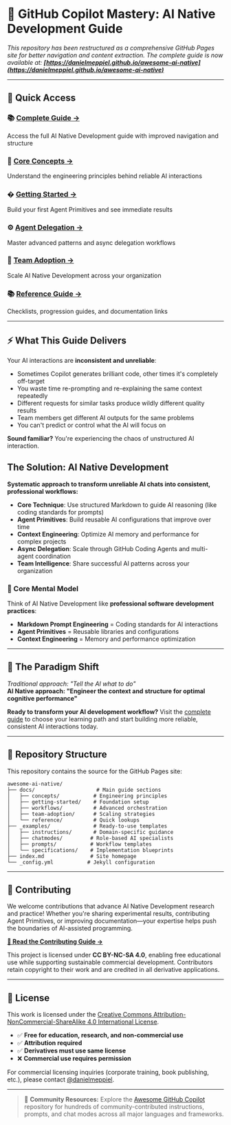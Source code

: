 # 🎯 GitHub Copilot Mastery: AI Native Development Guide

*This repository has been restructured as a comprehensive GitHub Pages site for better navigation and content extraction. The complete guide is now available at: **[https://danielmeppiel.github.io/awesome-ai-native](https://danielmeppiel.github.io/awesome-ai-native)***

---

## 🚀 Quick Access

### 📚 **[Complete Guide →](https://danielmeppiel.github.io/awesome-ai-native)**
Access the full AI Native Development guide with improved navigation and structure

### 🧠 **[Core Concepts →](https://danielmeppiel.github.io/awesome-ai-native/docs/concepts/)**  
Understand the engineering principles behind reliable AI interactions

### �️ **[Getting Started →](https://danielmeppiel.github.io/awesome-ai-native/docs/getting-started/)**
Build your first Agent Primitives and see immediate results

### ⚙️ **[Agent Delegation →](https://danielmeppiel.github.io/awesome-ai-native/docs/agent-delegation/)**
Master advanced patterns and async delegation workflows

### 👥 **[Team Adoption →](https://danielmeppiel.github.io/awesome-ai-native/docs/team-adoption/)**
Scale AI Native Development across your organization

### 📚 **[Reference Guide →](https://danielmeppiel.github.io/awesome-ai-native/docs/reference/)**
Checklists, progression guides, and documentation links

---

## ⚡ What This Guide Delivers

Your AI interactions are **inconsistent and unreliable**:
- Sometimes Copilot generates brilliant code, other times it's completely off-target
- You waste time re-prompting and re-explaining the same context repeatedly  
- Different requests for similar tasks produce wildly different quality results
- Team members get different AI outputs for the same problems
- You can't predict or control what the AI will focus on

**Sound familiar?** You're experiencing the chaos of unstructured AI interaction.

## The Solution: AI Native Development

**Systematic approach to transform unreliable AI chats into consistent, professional workflows:**

- **Core Technique**: Use structured Markdown to guide AI reasoning (like coding standards for prompts)
- **Agent Primitives**: Build reusable AI configurations that improve over time  
- **Context Engineering**: Optimize AI memory and performance for complex projects
- **Async Delegation**: Scale through GitHub Coding Agents and multi-agent coordination
- **Team Intelligence**: Share successful AI patterns across your organization

### 🧠 Core Mental Model

Think of AI Native Development like **professional software development practices**:
- **Markdown Prompt Engineering** = Coding standards for AI interactions
- **Agent Primitives** = Reusable libraries and configurations  
- **Context Engineering** = Memory and performance optimization

---

## 🎯 The Paradigm Shift

*Traditional approach: "Tell the AI what to do"*  
**AI Native approach: "Engineer the context and structure for optimal cognitive performance"**

**Ready to transform your AI development workflow?** Visit the [complete guide](https://danielmeppiel.github.io/awesome-ai-native) to choose your learning path and start building more reliable, consistent AI interactions today.

---

## 📖 Repository Structure

This repository contains the source for the GitHub Pages site:

```
awesome-ai-native/
├── docs/                    # Main guide sections
│   ├── concepts/           # Engineering principles  
│   ├── getting-started/    # Foundation setup
│   ├── workflows/          # Advanced orchestration
│   ├── team-adoption/      # Scaling strategies
│   └── reference/          # Quick lookups
├── _examples/              # Ready-to-use templates
│   ├── instructions/       # Domain-specific guidance
│   ├── chatmodes/         # Role-based AI specialists  
│   ├── prompts/           # Workflow templates
│   └── specifications/    # Implementation blueprints
├── index.md               # Site homepage
└── _config.yml           # Jekyll configuration
```

---

## 🤝 Contributing

We welcome contributions that advance AI Native Development research and practice! Whether you're sharing experimental results, contributing Agent Primitives, or improving documentation—your expertise helps push the boundaries of AI-assisted programming.

**[📖 Read the Contributing Guide →](CONTRIBUTING.md)**

This project is licensed under **CC BY-NC-SA 4.0**, enabling free educational use while supporting sustainable commercial development. Contributors retain copyright to their work and are credited in all derivative applications.

---

## 📄 License

This work is licensed under the [Creative Commons Attribution-NonCommercial-ShareAlike 4.0 International License](LICENSE).

- ✅ **Free for education, research, and non-commercial use**
- ✅ **Attribution required**  
- ✅ **Derivatives must use same license**
- ❌ **Commercial use requires permission**

For commercial licensing inquiries (corporate training, book publishing, etc.), please contact [@danielmeppiel](https://github.com/danielmeppiel).

---

> 🌟 **Community Resources:** Explore the [Awesome GitHub Copilot](https://github.com/github/awesome-copilot) repository for hundreds of community-contributed instructions, prompts, and chat modes across all major languages and frameworks.


